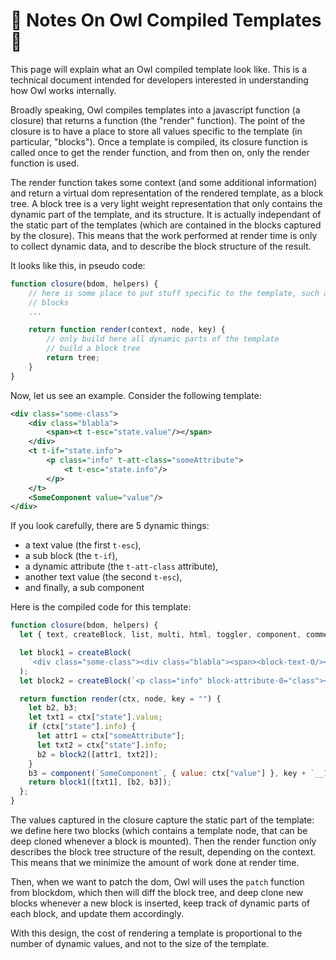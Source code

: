 # 🦉 Notes On Owl Compiled Templates 🦉

This page will explain what an Owl compiled template look like. This is a
technical document intended for developers interested in understanding how Owl
works internally.

Broadly speaking, Owl compiles templates into a javascript function (a closure)
that returns a function (the "render" function). The point of the closure is to
have a place to store all values specific to the template (in particular, "blocks").
Once a template is compiled, its closure function is called once to get the
render function, and from then on, only the render function is used.

The render function takes some context (and some additional information) and
return a virtual dom representation of the rendered template, as a block tree.
A block tree is a very light weight representation that only contains the dynamic
part of the template, and its structure. It is actually independant of the
static part of the templates (which are contained in the blocks captured by the
closure). This means that the work performed at render time is only to collect
dynamic data, and to describe the block structure of the result.

It looks like this, in pseudo code:

```js
function closure(bdom, helpers) {
    // here is some place to put stuff specific to the template, such as
    // blocks
    ...

    return function render(context, node, key) {
        // only build here all dynamic parts of the template
        // build a block tree
        return tree;
    }
}
```

Now, let us see an example. Consider the following template:

```xml
<div class="some-class">
    <div class="blabla">
        <span><t t-esc="state.value"/></span>
    </div>
    <t t-if="state.info">
        <p class="info" t-att-class="someAttribute">
            <t t-esc="state.info"/>
        </p>
    </t>
    <SomeComponent value="value"/>
</div>
```

If you look carefully, there are 5 dynamic things:

- a text value (the first `t-esc`),
- a sub block (the `t-if`),
- a dynamic attribute (the `t-att-class` attribute),
- another text value (the second `t-esc`),
- and finally, a sub component

Here is the compiled code for this template:

```js
function closure(bdom, helpers) {
  let { text, createBlock, list, multi, html, toggler, component, comment } = bdom;

  let block1 = createBlock(
    `<div class="some-class"><div class="blabla"><span><block-text-0/></span></div><block-child-0/><block-child-1/></div>`
  );
  let block2 = createBlock(`<p class="info" block-attribute-0="class"><block-text-1/></p>`);

  return function render(ctx, node, key = "") {
    let b2, b3;
    let txt1 = ctx["state"].value;
    if (ctx["state"].info) {
      let attr1 = ctx["someAttribute"];
      let txt2 = ctx["state"].info;
      b2 = block2([attr1, txt2]);
    }
    b3 = component(`SomeComponent`, { value: ctx["value"] }, key + `__1`, node, ctx);
    return block1([txt1], [b2, b3]);
  };
}
```

The values captured in the closure capture the static part of the template: we
define here two blocks (which contains a template node, that can be deep cloned
whenever a block is mounted). Then the render function only describes the block
tree structure of the result, depending on the context. This means that we
minimize the amount of work done at render time.

Then, when we want to patch the dom, Owl will uses the `patch` function from
blockdom, which then will diff the block tree, and deep clone new blocks whenever
a new block is inserted, keep track of dynamic parts of each block, and update
them accordingly.

With this design, the cost of rendering a template is proportional to the number
of dynamic values, and not to the size of the template.
